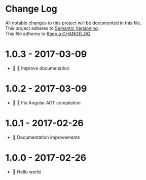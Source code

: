# Change Log

All notable changes to this project will be documented in this file.  
This project adheres to [Semantic Versioning](http://semver.org/).  
This file adheres to [Keep a CHANGELOG](http://keepachangelog.com/).

# 1.0.3 - 2017-03-09

- :art: :memo: Improve documenation

# 1.0.2 - 2017-03-09

- :bug: :wrench: Fix Angular AOT compilation

# 1.0.1 - 2017-02-26

- :memo: Documentation improvements

# 1.0.0 - 2017-02-26

- :tada: Hello world

